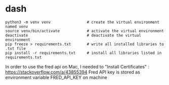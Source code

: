 # dash
```
python3 -m venv venv                # create the virtual environment named venv
source venv/bin/activate            # activate the virtual environment
deactivate                          # deactivate the virtual environment
pip freeze > requirements.txt       # write all installed libraries to .txt file
pip install -r requirements.txt     # install all libraries listed in requirements.txt
```
In order to use the fred api on Mac, I needed to "Install Certificates" : https://stackoverflow.com/a/43855394
Fred API key is stored as environment variable FRED_API_KEY on machine